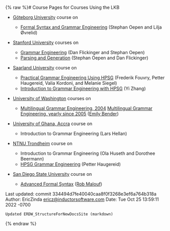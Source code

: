{% raw %}# Course Pages for Courses Using the LKB

- [Göteborg University](http://www.gu.se) course on
  
  - [Formal Syntax and Grammar
Engineering](http://www.delph-in.net/courses/04/fs/) (Stephan
Oepen and Lilja Øvrelid)
- [Stanford University](http://www.stanford.edu/) courses on
  
  - [Grammar Engineering](http://lingo.stanford.edu/courses/05/ge/)
(Dan Flickinger and Stephan Oepen)
  - [Parsing and
Generation](http://lingo.stanford.edu/courses/04/pg/) (Stephan
Oepen and Dan Flickinger)
- [Saarland University](http://www.uni-sb.de/) course on
  
  - [Practical Grammar Engineering Using
HPSG](http://www.coli.uni-sb.de/cl/courses/grammar-engineering-04/)
(Frederik Fouvry, Petter Haugereid, Valia Kordoni, and Melanie
Siegel)
  - [Introduction to Grammar Engineering with
HPSG](http://www.coli.uni-saarland.de/~yzhang/ge/) (Yi Zhang)
- [University of Washington](http://www.washington.edu/) courses on
  
  - [Multilingual Grammar Engineering,
2004](http://courses.washington.edu/ling471/) [Multilingual
Grammar Engineering, yearly since
2005](http://courses.washington.edu/ling567) ([Emily
Bender](http://faculty.washington.edu/ebender))
- [University of Ghana, Accra](http://www.ug.edu.gh/) course on
  
  - Introduction to Grammar Engineering (Lars Hellan)
- [NTNU Trondheim](http://www.ntnu.no/) course on
  
  - Introduction to Grammar Engineering (Ola Huseth and Dorothee
Beermann)
  - [HPSG Grammar
Engineering](http://www.hf.ntnu.no/hf/isk/Ansatte/petter.haugereid/grammar-course.html)
(Petter Haugereid)
- [San Diego State University](http://www.sdsu.edu/) course on
  
  - [Advanced Formal
Syntax](http://bulba.sdsu.edu/cl/Members/rmalouf/courses/ling-620-advanced-formal-syntax-spring-2007)
([Rob Malouf](http://rohan.sdsu.edu/~malouf))

Last updated: commit 334494d7fe40040caa8f0f3268e3ef6a764b318a
Author: EricZinda <ericz@inductorsoftware.com>
Date:   Tue Oct 25 13:59:11 2022 -0700

    Updated ERDW_StructureForNewDocsSite (markdown)
{% endraw %}
